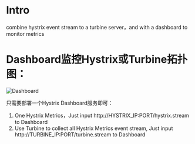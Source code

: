 # Intro
combine hystrix event stream to a turbine server，and with a dashboard to monitor metrics

# Dashboard监控Hystrix或Turbine拓扑图：
![Dashboard](http://okvphnw7f.bkt.clouddn.com/20170630149880153090892.png)

只需要部署一个Hystrix Dashboard服务即可：

1. One Hystrix Metrics，Just input http://HYSTRIX_IP:PORT/hystrix.stream to Dashboard
2. Use Turbine to collect all Hystrix Metrics event stream, Just input http://TURBINE_IP:PORT/turbine.stream to Dashboard
